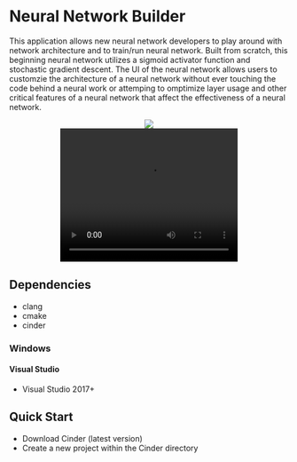 # Neural Network Builder

This application allows new neural network developers to play around with network architecture and to train/run neural network. Built from scratch, this beginning neural network utilizes a sigmoid activator function and stochastic gradient descent. The UI of the neural network allows users to customzie the architecture of a neural network without ever touching the code behind a neural work or attemping to omptimize layer usage and other critical features of a neural network that affect the effectiveness of a neural network.

<div align="center">
  <img src="https://user-images.githubusercontent.com/66758185/116801894-c089a680-aad3-11eb-84f5-88515da932ab.png" />
</div>

<div align="center">
  <video width="320" height="240" controls src="https://user-images.githubusercontent.com/66758185/116802098-c97b7780-aad5-11eb-95ff-b7681c81f2f2.mp4" />
</div>

## Dependencies 
- clang
- cmake
- cinder


### Windows 

#### Visual Studio
- Visual Studio 2017+

## Quick Start

- Download Cinder (latest version)
- Create a new project within the Cinder directory 

